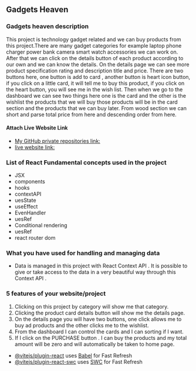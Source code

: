 ## Gadgets Heaven

### Gadgets heaven description

This project is technology gadget related and we can buy products from this project.There are many gadget categories for example laptop phone charger power bank camera smart watch accessories we can work on. After that we can click on the details button of each product according to our own and we can know the details. On the details page we can see more product specification rating and description title and price. There are two buttons here, one button is add to card , another button is heart icon button, if you click on a little card, it will tell me to buy this product, if you click on the heart button, you will see me in the wish list. Then when we go to the dashboard we can see two things here one is the card and the other is the wishlist the products that we will buy those products will be in the card section and the products that we can buy later. From wood section we can short and parse total price from here and descending order from here.

#### Attach Live Website Link

- [My GitHub private repositories link:](https://github.com/programming-hero-web-course-4/b10a8-gadget-heaven-bikash-sarker-dev)
- [live website link:](https://gadgets-heavens.netlify.app/)

### List of React Fundamental concepts used in the project

- JSX
- components
- hooks
- contextAPI
- uesState
- useEffect
- EvenHandler
- uesRef
- Conditional rendering
- uesRef
- react router dom

### What you have used for handling and managing data

- Data is managed in this project with React Context API . It is possible to give or take access to the data in a very beautiful way through this Context API .

### 5 features of your website/project

1. Clicking on this project by category will show me that category.
2. Clicking the product card details button will show me the details page.
3. On the details page you will have two buttons, one click allows me to buy ad products and the other clicks me to the wishlist.
4. From the dashboard I can control the cards and I can sorting if I want.
5. If I click on the PURCHASE button . I can buy the products and my total amount will be zero and will automatically be taken to home page.

- [@vitejs/plugin-react](https://github.com/vitejs/vite-plugin-react/blob/main/packages/plugin-react/README.md) uses [Babel](https://babeljs.io/) for Fast Refresh
- [@vitejs/plugin-react-swc](https://github.com/vitejs/vite-plugin-react-swc) uses [SWC](https://swc.rs/) for Fast Refresh
